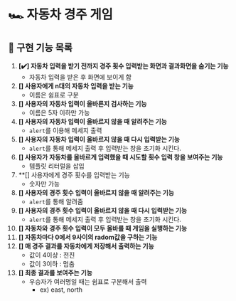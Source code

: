 # 🏎️ 자동차 경주 게임

## 📝 구현 기능 목록
1. **[✔️] 자동차 입력을 받기 전까지 경주 횟수 입력받는 화면과 결과화면을 숨기는 기능**
   - 자동차 입력을 받은 후 화면에 보이게 함
1. **[] 사용자에게 n대의 자동차 입력을 받는 기능**
   - 이름은 쉼표로 구분
1. **[] 사용자의 자동차 입력이 올바른지 검사하는 기능**
   - 이름은 5자 이하만 가능
1. **[] 사용자의 자동차 입력이 올바르지 않을 때 알려주는 기능**
   - ```alert```를 이용해 메세지 출력
1. **[] 사용자의 자동차 입력이 올바르지 않을 때 다시 입력받는 기능**
   - ```alert```를 통해 메세지 출력 후 입력받는 창을 초기화 시킨다.
1. **[] 사용자가 자동차를 올바르게 입력했을 때 시도할 횟수 입력 창을 보여주는 기능**
   - 템플릿 리터럴을 삽입
1. **[] 사용자에게 경주 횟수를 입력받는 기능
   - 숫자만 가능
1. **[] 사용자의 경주 횟수 입력이 올바르지 않을 때 알려주는 기능**
   - ```alert```를 통해 알려줌
1. **[] 사용자의 경주 횟수 입력이 올바르지 않을 때 다시 입력받는 기능**
   - ```alert```를 통해 메세지 출력 후 입력받는 창을 초기화 시킨다.
1. **[] 자동차와 경주 횟수 입력이 모두 올바를 때 게임을 실행하는 기능**
1. **[] 자동차마다 0에서 9사이의 radom값을 구하는 기능**
1. **[] 매 경주 결과를 자동차에게 저장해서 출력하는 기능**
    - 값이 4이상 : 전진
    - 값이 3이하 : 멈춤
1. **[] 최종 결과를 보여주는 기능**
    - 우승자가 여러명일 때는 쉼표로 구분해서 출력 
      - ex) east, north
